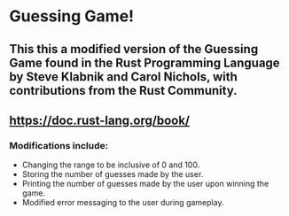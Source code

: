 # Guessing Game!


## This this a modified version of the Guessing Game found in the Rust Programming Language by Steve Klabnik and Carol Nichols, with contributions from the Rust Community.
## https://doc.rust-lang.org/book/


### Modifications include:
* Changing the range to be inclusive of 0 and 100.
* Storing the number of guesses made by the user.
* Printing the number of guesses made by the user upon winning the game.
* Modified error messaging to the user during gameplay.